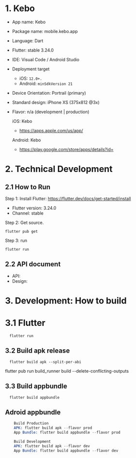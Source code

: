 # 1. Kebo
- App name: Kebo
- Package name: mobile.kebo.app
- Language: Dart
- Flutter: stable 3.24.0
- IDE:  Visual Code / Android Studio
- Deployment target
    -  iOS: `12.0+.`
    - Android: `minSdkVersion 21`
- Device Orientation: Portrail (primary)
- Standard design: iPhone XS (375x812 @3x)
- Flavor: n/a (development | production)

  iOS: Kebo
    - https://apps.apple.com/us/app/

  Android: Kebo
    - https://play.google.com/store/apps/details?id=

                                                                                                                                          
# 2. Technical Development

## 2.1 How to Run
Step 1: Install Flutter: https://flutter.dev/docs/get-started/install
  - Flutter version: 3.24.0
  - Channel: stable

Step 2: Get source.
  ```
  flutter pub get
  ```
Step 3: run
  ```
  flutter run
  ```

## 2.2 API document
  - API: 
  - Design: 

# 3. Development: How to build 
# 3.1 Flutter
```
  flutter run
```

## 3.2 Build apk release

```
  flutter build apk --split-per-abi
```
flutter pub run build_runner build --delete-conflicting-outputs
## 3.3 Build appbundle 

```
  flutter build appbundle
```

## Adroid appbundle 

```s
    Build Production
    APK: flutter build apk --flavor prod
    App Bundle: flutter build appbundle --flavor prod
    
    Build Development
    APK: flutter build apk --flavor dev 
    App Bundle: flutter build appbundle --flavor dev 
```


